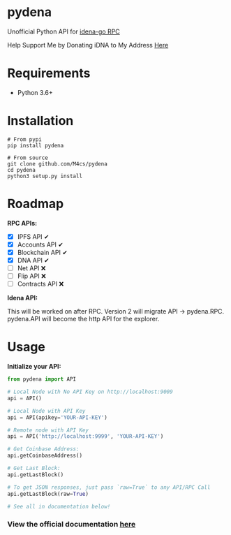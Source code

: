 # pydena

Unofficial Python API for [idena-go RPC](https://github.com/idena-network/idena-go)

Help Support Me by Donating iDNA to My Address <a href='dna://send/v1?address=0x4206eab8425b662eeb603875cbbc9c18b663d214&amount=1.0'>Here</a>

# Requirements

- Python 3.6+

# Installation

```
# From pypi
pip install pydena

# From source
git clone github.com/M4cs/pydena
cd pydena
python3 setup.py install
```

# Roadmap

**RPC APIs:**

- [X] IPFS API ✔
- [X] Accounts API ✔
- [X] Blockchain API ✔
- [X] DNA API ✔
- [ ] Net API ❌
- [ ] Flip API ❌
- [ ] Contracts API ❌

**Idena API:**

This will be worked on after RPC. Version 2 will migrate API -> pydena.RPC. pydena.API will become the http API for the explorer.

# Usage

**Initialize your API:**

```py
from pydena import API

# Local Node with No API Key on http://localhost:9009
api = API()

# Local Node with API Key
api = API(apikey='YOUR-API-KEY')

# Remote node with API Key
api = API('http://localhost:9999', 'YOUR-API-KEY')

# Get Coinbase Address:
api.getCoinbaseAddress()

# Get Last Block:
api.getLastBlock()

# To get JSON responses, just pass `raw=True` to any API/RPC Call
api.getLastBlock(raw=True)

# See all in documentation below!
```

### View the official documentation [here](https://m4cs.github.io/pydena/)
